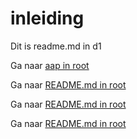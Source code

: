 # inleiding 

Dit is readme.md in d1

Ga naar [aap in root](../aap.md)


Ga naar [README.md in root](../README.md)

Ga naar [README.md in root](/)

Ga naar [README.md in root](/README.md)
